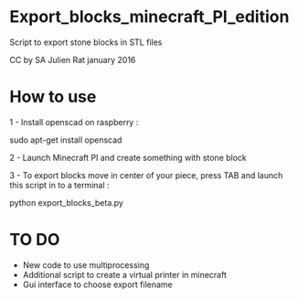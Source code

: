 # Export_blocks_minecraft_PI_edition
Script to export stone blocks in STL files

CC by SA Julien Rat january 2016

# How to use

1 - Install openscad on raspberry : 

sudo apt-get install openscad

2 - Launch Minecraft PI and create something with stone block

3 - To export blocks move in center of your piece, press TAB and launch this script in to a terminal :

python export_blocks_beta.py

# TO DO
- New code to use multiprocessing
- Additional script to create a virtual printer in minecraft
- Gui interface to choose export filename
